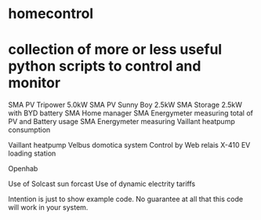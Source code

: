 # homecontrol

# collection of more or less useful python scripts to control and monitor

SMA PV Tripower 5.0kW
SMA PV Sunny Boy 2.5kW
SMA Storage 2.5kW with BYD battery
SMA Home manager
SMA Energymeter measuring total of PV and Battery usage
SMA Energymeter measuring Vaillant heatpump consumption

Vaillant heatpump
Velbus domotica system
Control by Web relais X-410
EV loading station

Openhab

Use of Solcast sun forcast
Use of dynamic electrity tariffs

Intention is just to show example code. No guarantee at all that this code will work in your system.
